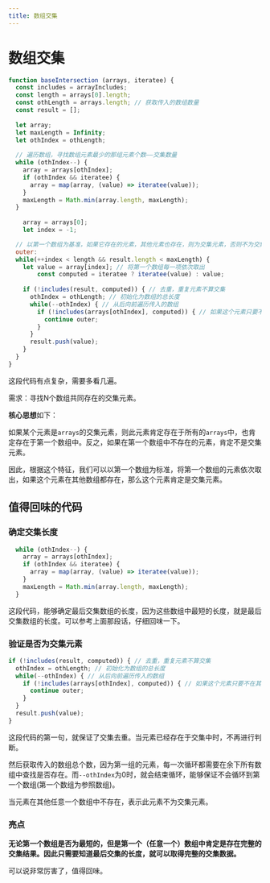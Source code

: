 ```yaml
---
title: 数组交集
---
```


# 数组交集

```js
function baseIntersection (arrays, iteratee) {
  const includes = arrayIncludes;
  const length = arrays[0].length; 
  const othLength = arrays.length; // 获取传入的数组数量
  const result = [];
  
  let array;
  let maxLength = Infinity;
  let othIndex = othLength;
  
  // 遍历数组，寻找数组元素最少的那组元素个数——交集数量
  while (othIndex--) {
    array = arrays[othIndex];
    if (othIndex && iteratee) {
      array = map(array, (value) => iteratee(value));
    }
    maxLength = Math.min(array.length, maxLength);
  }
  
	array = arrays[0];
	let index = -1;

  // 以第一个数组为基准，如果它存在的元素，其他元素也存在，则为交集元素，否则不为交集元素。
  outer:
  while(++index < length && result.length < maxLength) {
    let value = array[index]; // 将第一个数组每一项依次取出
		const computed = iteratee ? iteratee(value) : value;
    
    if (!includes(result, computed)) { // 去重，重复元素不算交集
      othIndex = othLength; // 初始化为数组的总长度
      while(--othIndex) { // 从后向前遍历传入的数组
        if (!includes(arrays[othIndex], computed)) { // 如果这个元素只要不在其中一个数组中，就跳出循环
          continue outer;
        }
      }
      result.push(value);
    }
  }
}
```

这段代码有点复杂，需要多看几遍。

需求：寻找N个数组共同存在的交集元素。

**核心思想**如下：

如果某个元素是`arrays`的交集元素，则此元素肯定存在于所有的`arrays`中，也肯定存在于第一个数组中。反之，如果在第一个数组中不存在的元素，肯定不是交集元素。

因此，根据这个特征，我们可以以第一个数组为标准，将第一个数组的元素依次取出，如果这个元素在其他数组都存在，那么这个元素肯定是交集元素。

## 值得回味的代码

### 确定交集长度

```js
  while (othIndex--) {
    array = arrays[othIndex];
    if (othIndex && iteratee) {
      array = map(array, (value) => iteratee(value));
    }
    maxLength = Math.min(array.length, maxLength);
  }
```

这段代码，能够确定最后交集数组的长度，因为这些数组中最短的长度，就是最后交集数组的长度。可以参考上面那段话，仔细回味一下。

### 验证是否为交集元素

```js
if (!includes(result, computed)) { // 去重，重复元素不算交集
  othIndex = othLength; // 初始化为数组的总长度
  while(--othIndex) { // 从后向前遍历传入的数组
    if (!includes(arrays[othIndex], computed)) { // 如果这个元素只要不在其中一个数组中，就跳出循环
      continue outer;
    }
  }
  result.push(value);
}
```

这段代码的第一句，就保证了交集去重。当元素已经存在于交集中时，不再进行判断。

然后获取传入的数组总个数，因为第一组的元素，每一次循环都需要在余下所有数组中查找是否存在。而`--othIndex`为0时，就会结束循环，能够保证不会循环到第一个数组(第一个数组为参照数组)。

当元素在其他任意一个数组中不存在，表示此元素不为交集元素。



### 亮点

**无论第一个数组是否为最短的，但是第一个（任意一个）数组中肯定是存在完整的交集结果。因此只需要知道最后交集的长度，就可以取得完整的交集数据。**

可以说非常厉害了，值得回味。